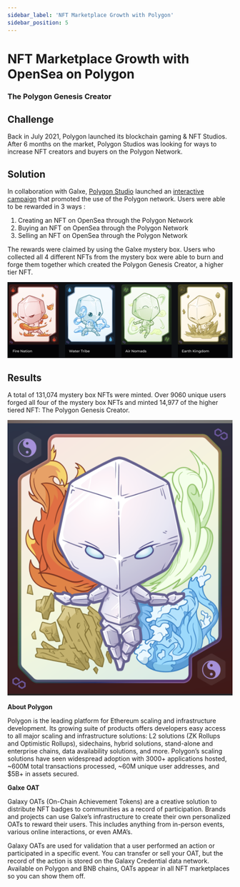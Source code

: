 ```yaml
---
sidebar_label: 'NFT Marketplace Growth with Polygon'
sidebar_position: 5
---
```


# NFT Marketplace Growth with OpenSea on Polygon

### The Polygon Genesis Creator

## Challenge

Back in July 2021, Polygon launched its blockchain gaming & NFT Studios. After 6 months on the market, Polygon Studios was looking for ways to increase NFT creators and buyers on the Polygon Network.

## Solution

In collaboration with Galxe, [Polygon Studio](https://twitter.com/polygonstudios) launched an [interactive campaign](https://galxe.com/polygon) that promoted the use of the Polygon network. Users were able to be rewarded in 3 ways :

1. Creating an NFT on OpenSea through the Polygon Network
2. Buying an NFT on OpenSea through the Polygon Network
3. Selling an NFT on OpenSea through the Polygon Network

The rewards were claimed by using the Galxe mystery box.  Users who collected all 4 different NFTs from the mystery box were able to burn and forge them together which created the Polygon Genesis Creator, a higher tier NFT.

![Screen Shot 2022-03-31 at 10.59.51 PM.png](assets/Screen_Shot_2022-03-31_at_10.59.51_PM.png)

## Results

A total of 131,074 mystery box NFTs were minted. Over 9060 unique users forged all four of the mystery box NFTs and minted 14,977 of the higher tiered NFT: The Polygon Genesis Creator.

![Screen Shot 2022-03-31 at 11.00.56 PM.png](assets/Screen_Shot_2022-03-31_at_11.00.56_PM.png)

**About Polygon**

Polygon is the leading platform for Ethereum scaling and infrastructure development. Its growing suite of products offers developers easy access to all major scaling and infrastructure solutions: L2 solutions (ZK Rollups and Optimistic Rollups), sidechains, hybrid solutions, stand-alone and enterprise chains, data availability solutions, and more. Polygon’s scaling solutions have seen widespread adoption with 3000+ applications hosted, ~600M total transactions processed, ~60M unique user addresses, and $5B+ in assets secured.

**Galxe** **OAT**

Galaxy OATs (On-Chain Achievement Tokens) are a creative solution to distribute NFT badges to communities as a record of participation. Brands and projects can use Galxe’s infrastructure to create their own personalized OATs to reward their users. This includes anything from in-person events, various online interactions, or even AMA’s.

Galaxy OATs are used for validation that a user performed an action or participated in a specific event. You can transfer or sell your OAT, but the record of the action is stored on the Galaxy Credential data network. Available on Polygon and BNB chains, OATs appear in all NFT marketplaces so you can show them off.
